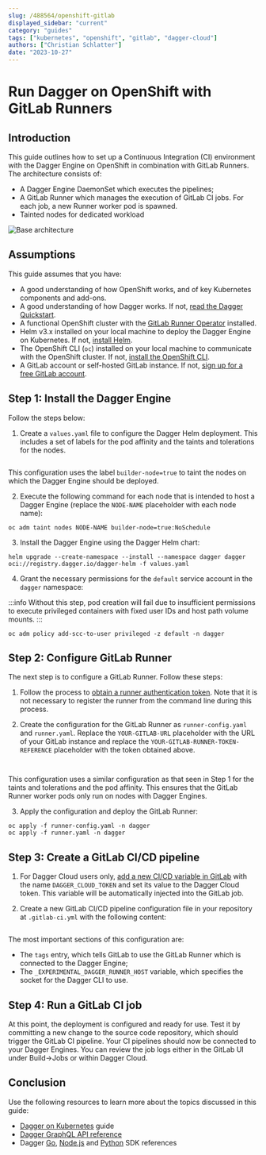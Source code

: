 ```yaml
---
slug: /488564/openshift-gitlab
displayed_sidebar: "current"
category: "guides"
tags: ["kubernetes", "openshift", "gitlab", "dagger-cloud"]
authors: ["Christian Schlatter"]
date: "2023-10-27"
---
```


# Run Dagger on OpenShift with GitLab Runners

## Introduction

This guide outlines how to set up a Continuous Integration (CI) environment with the Dagger Engine on OpenShift in combination with GitLab Runners. The architecture consists of:

* A Dagger Engine DaemonSet which executes the pipelines;
* A GitLab Runner which manages the execution of GitLab CI jobs. For each job, a new Runner worker pod is spawned.
* Tainted nodes for dedicated workload

![Base architecture](/img/current/guides/openshift-gitlab/pattern.png)

## Assumptions

This guide assumes that you have:

* A good understanding of how OpenShift works, and of key Kubernetes components and add-ons.
* A good understanding of how Dagger works. If not, [read the Dagger Quickstart](../quickstart/index.mdx).
* A functional OpenShift cluster with the [GitLab Runner Operator](https://docs.gitlab.com/runner/install/operator.html) installed.
* Helm v3.x installed on your local machine to deploy the Dagger Engine on Kubernetes. If not, [install Helm](https://helm.sh/docs/intro/install/).
* The OpenShift CLI (`oc`) installed on your local machine to communicate with the OpenShift cluster. If not, [install the OpenShift CLI](https://docs.openshift.com/container-platform/4.13/cli_reference/openshift_cli/getting-started-cli.html).
* A GitLab account or self-hosted GitLab instance. If not, [sign up for a free GitLab account](https://gitlab.com/signup).

## Step 1: Install the Dagger Engine

Follow the steps below:

1. Create a `values.yaml` file to configure the Dagger Helm deployment. This includes a set of labels for the pod affinity and the taints and tolerations for the nodes.

  ```yaml file=./snippets/openshift-gitlab/values.yaml
  ```

  This configuration uses the label `builder-node=true` to taint the nodes on which the Dagger Engine should be deployed.

2. Execute the following command for each node that is intended to host a Dagger Engine (replace the `NODE-NAME` placeholder with each node name):

  ```shell
  oc adm taint nodes NODE-NAME builder-node=true:NoSchedule
  ```

3. Install the Dagger Engine using the Dagger Helm chart:

  ```shell
  helm upgrade --create-namespace --install --namespace dagger dagger oci://registry.dagger.io/dagger-helm -f values.yaml
  ```

4. Grant the necessary permissions for the `default` service account in the `dagger` namespace:

  :::info
  Without this step, pod creation will fail due to insufficient permissions to execute privileged containers with fixed user IDs and host path volume mounts.
  :::

  ```shell
  oc adm policy add-scc-to-user privileged -z default -n dagger
  ```

## Step 2: Configure GitLab Runner

The next step is to configure a GitLab Runner. Follow these steps:

1. Follow the process to [obtain a runner authentication token](https://docs.gitlab.com/ee/ci/runners/runners_scope.html#create-a-shared-runner-with-a-runner-authentication-token). Note that it is not necessary to register the runner from the command line during this process.

2. Create the configuration for the GitLab Runner as `runner-config.yaml` and `runner.yaml`. Replace the `YOUR-GITLAB-URL` placeholder with the URL of your GitLab instance and replace the `YOUR-GITLAB-RUNNER-TOKEN-REFERENCE` placeholder with the token obtained above.

  ```yaml title=runner-config.yaml file=./snippets/openshift-gitlab/runner-config.yaml
  ```

  ```yaml title=runner.yaml file=./snippets/openshift-gitlab/runner.yaml
  ```

  This configuration uses a similar configuration as that seen in Step 1 for the taints and tolerations and the pod affinity. This ensures that the GitLab Runner worker pods only run on nodes with Dagger Engines.

3. Apply the configuration and deploy the GitLab Runner:

  ```shell
  oc apply -f runner-config.yaml -n dagger
  oc apply -f runner.yaml -n dagger
  ```

## Step 3: Create a GitLab CI/CD pipeline

1. For Dagger Cloud users only, [add a new CI/CD variable in GitLab](https://docs.gitlab.com/ee/ci/variables/#define-a-cicd-variable-in-the-ui) with the name `DAGGER_CLOUD_TOKEN` and set its value to the Dagger Cloud token. This variable will be automatically injected into the GitLab job.

2. Create a new GitLab CI/CD pipeline configuration file in your repository at `.gitlab-ci.yml` with the following content:

  ```yaml title=.gitlab-ci.yml file=./snippets/openshift-gitlab/.gitlab-ci.yml
  ```

  The most important sections of this configuration are:

* The `tags` entry, which tells GitLab to use the GitLab Runner which is connected to the Dagger Engine;
* The `_EXPERIMENTAL_DAGGER_RUNNER_HOST` variable, which specifies the socket for the Dagger CLI to use.

## Step 4: Run a GitLab CI job

At this point, the deployment is configured and ready for use. Test it by committing a new change to the source code repository, which should trigger the GitLab CI pipeline. Your CI pipelines should now be connected to your Dagger Engines. You can review the job logs either in the GitLab UI under Build->Jobs or within Dagger Cloud.

## Conclusion

Use the following resources to learn more about the topics discussed in this guide:

* [Dagger on Kubernetes](./194031-kubernetes.md) guide
* [Dagger GraphQL API reference](https://docs.dagger.io/api/975146/concepts)
* Dagger [Go](https://docs.dagger.io/sdk/go), [Node.js](https://docs.dagger.io/sdk/nodejs) and [Python](https://docs.dagger.io/sdk/python) SDK references
